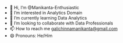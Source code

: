 - 👋 Hi, I’m @Manikanta-Enthusiastic
- 👀 I’m interested in Analytics Domain
- 🌱 I’m currently learning Data Analytics
- 💞️ I’m looking to collaborate with Data Professionals
- 📫 How to reach me galichinnamanikanta@gmail.com
- 😄 Pronouns: He/Him

<!---
Manikanta-Enthusiastic/Manikanta-Enthusiastic is a ✨ special ✨ repository because its `README.md` (this file) appears on your GitHub profile.
You can click the Preview link to take a look at your changes.
--->
